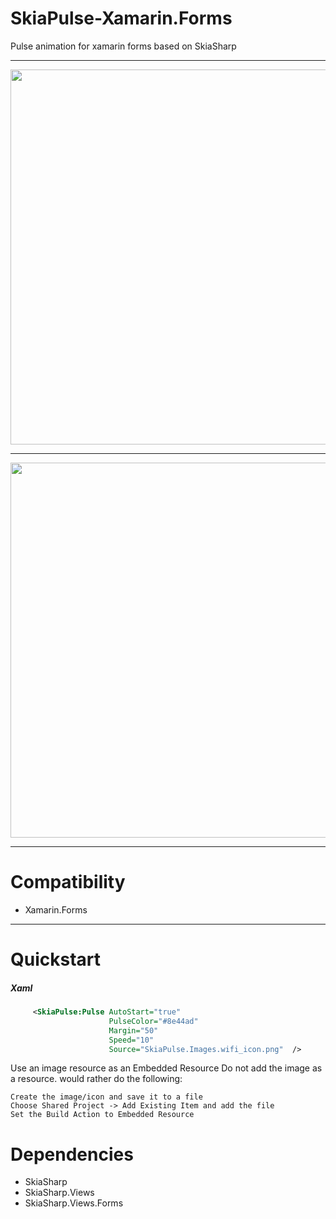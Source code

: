 # SkiaPulse-Xamarin.Forms
Pulse animation for xamarin forms based on SkiaSharp

------------

<html>
<p align="center">
  <img src="https://raw.githubusercontent.com/abdulrahmanelfeky/SkiaPulse-Xamarin.Forms/master/appVideo.gif" height="600">
</p>
</html>

------------

<html>
<p align="center">
  <img src="https://raw.githubusercontent.com/abdulrahmanelfeky/SkiaPulse-Xamarin.Forms/master/skiapulse_screenshot.png" height="600">
</p>
</html>

------------

# Compatibility 
- Xamarin.Forms

------------

# Quickstart 
##### Xaml
```xml
     <SkiaPulse:Pulse AutoStart="true" 
                      PulseColor="#8e44ad" 
                      Margin="50" 
                      Speed="10" 
                      Source="SkiaPulse.Images.wifi_icon.png"  />
```

Use an image resource as an Embedded Resource
Do not add the image as a resource.  would rather do the following:

    Create the image/icon and save it to a file
    Choose Shared Project -> Add Existing Item and add the file
    Set the Build Action to Embedded Resource

# Dependencies
- SkiaSharp
- SkiaSharp.Views
- SkiaSharp.Views.Forms
